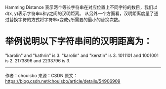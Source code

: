 Hamming Distance 表示两个等长字符串在对应位置上不同字符的数目，我们以d(x, y)表示字符串x和y之间的汉明距离。
从另外一个方面看，汉明距离度量了通过替换字符的方式将字符串x变成y所需要的最小的替换次数。

# 举例说明以下字符串间的汉明距离为：
"karolin" and "kathrin" is 3.
"karolin" and "kerstin" is 3.
1011101 and 1001001 is 2.
2173896 and 2233796 is 3.

--------------------- 
作者：chouisbo 
来源：CSDN 
原文：https://blog.csdn.net/chouisbo/article/details/54906909 
